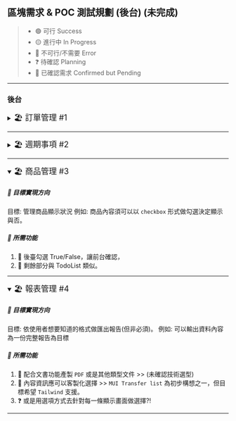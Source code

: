 ## 區塊需求 & POC 測試規劃 (後台) (未完成)

<!-- emoji ✅ ❎ ⭕ ❌ ❕ ❗-->

> - 🟢 可行 Success
> - 🟡 進行中 In Progress
> - 🔴 不可行/不需要 Error
> - ❓ 待確認 Planning
> - 🔳 已確認需求 Confirmed but Pending

<!-- __[各網站功能整理](#各網站功能整理) bookmark-->

---

### 後台

<!-- !! 訂單管理 -->
<details>
  <summary>
    <span style="font-size: 18px;">🏖️ 訂單管理 #1</span>
  </summary>

##### 🎈 目標實現方向

因傾向無會員系統的訂單管理，所以形式上會類似清單管理樣式(類似於 TodoList)，新增、刪除、修改、查詢等等。
初步預擬使用者:

```b
使用者填完表格 >> 表單驗證二次確認後送出 >> email.js 通知 >> 資料儲存到 DB? >> 後台看到新增的資料
```

- 清單顯示 (包含 Modal 細部清單)
- 卡片顯示
- 行事曆顯示

- 時間篩選, 總金額篩選
- 內部查詢系統

**E-mail 通知部分**

- 客戶端通知
  - 出貨通知: 由系統協助寄發 Email 通知訂單資訊，並由後台管理員人工審核管制。
  - 收貨通知: 由物流端寄發到貨簡訊，系統端不另通知。
- 系統端通知
  - 每週報表通知: 做週資料彙整 => 包含營收、數量分析、客戶地點等各式客戶數據與商業面解析。

##### 🎈 所需功能

1. 🔳 訂單表格增刪改查 >> `React-Hook-form`
2. 🔳 產品敘述 >> `Accordion` / `Tab` 顯示方式可選擇。
3. 🔳 信件觸發 >> `Email.js`
4. ❓ 行事曆顯示訂單 >> (未選型) >> `Calendar 類型(Weeks)`
</details>

---


<!-- !! 週期事項 -->
<details>

  <summary>
    <span style="font-size: 18px;">🏖️ 週期事項 #2</span>
  </summary>

##### 🎈 目標實現方向

目標: 便於管理者管理每日事務，確保運作正常
例如: `每日確認存貨狀況`, `每日確認訂單發貨狀況`, `其它週期事務`
=> 使用方法上較為彈性，但最理想的內容還是可以彈性新增事項，而非寫死。

##### 🎈 所需功能

1. 🔳 每日定時更新事項 => 一到 某時段 就把 `status: true => false`
2. 🔳 剩餘部分與 TodoList 類似。
</details>


---

<!-- !! 商品管理 -->
<details open>
  <summary>
    <span style="font-size: 18px;">🏖️ 商品管理 #3</span>
  </summary>

##### 🎈 目標實現方向

目標: 管理商品顯示狀況
例如: 商品內容須可以以 `checkbox` 形式做勾選決定顯示與否。

##### 🎈 所需功能

1. 🔳 後臺勾選 True/False，讓前台確認，
2. 🔳 剩餘部分與 TodoList 類似。
</details>

---

<!-- !! 報表管理 -->
<details open>
  <summary>
    <span style="font-size: 18px;">🏖️ 報表管理 #4</span>
  </summary>

##### 🎈 目標實現方向

目標: 依使用者想要知道的格式做匯出報告(但非必須)。
例如: 可以輸出資料內容為一份完整報告為目標

##### 🎈 所需功能

1. 🔳 配合文書功能產製 `PDF` 或是其他類型文件 >> (未確認技術選型)
2. 🔳 內容資訊應可以客製化選擇 >> `MUI Transfer list` 為初步構想之一，但目標希望 `Tailwind` 支援。
3. ❓ 或是用選項方式去針對每一條顯示畫面做選擇?!
</details>

---

